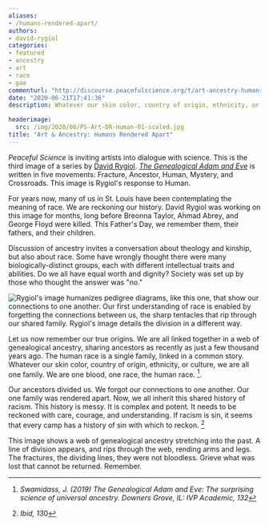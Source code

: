 ```yaml
---
aliases:
- /humans-rendered-apart/
authors:
- david-rygiol
categories:
- featured
- ancestry
- art
- race
- gae
commenturl: "http://discourse.peacefulscience.org/t/art-ancestry-humans-rendered-apart/10976"
date: "2020-06-21T17:41:36"
description: Whatever our skin color, country of origin, ethnicity, or culture, we are all one family, one blood, one race, the human race. What has rendered us apart?

headerimage:
  src: /img/2020/06/PS-Art-DR-Human-01-scaled.jpg
title: "Art & Ancestry: Humans Rendered Apart"
---
```


<div class="editor-note">

*Peaceful Science* is inviting artists into dialogue with science. This is the third image of a series by [David Rygiol](https://peacefulscience.org/rygiol-science-art/). *[The Genealogical Adam and Eve](https://www.amazon.com/Genealogical-Adam-Eve-Surprising-Universal-ebook/dp/B07V4TBL5Z/ref=sr_1_1?dchild=1&keywords=genealogical+Adam+and+eve&qid=1587012974&sr=8-1)* is written in five movements: Fracture, Ancestor, Human, Mystery, and Crossroads. This image is Rygiol's response to Human.


For years now, many of us in St. Louis have been contemplating the meaning of race. We are reckoning our history. David Rygiol was working on this image for months, long before Breonna Taylor, Ahmad Abrey, and George Floyd were killed. This Father's Day, we remember them, their fathers, and their children.

</div>


Discussion of ancestry invites a conversation about theology and kinship, but also about race. Some have wrongly thought there were many biologically-distinct groups, each with different intellectual traits and abilities. Do we all have equal worth and dignity? Society was set up by those who thought the answer was "no."



![Rygiol's image humanizes pedigree diagrams, like this one, that show our connections to one another. Our first understanding of race is enabled by forgetting the connections between us, the sharp tentacles that rip through our shared family. Rygiol's image details the division in a different way.](/img/2019/09/ancestry-summary.png)

Let us now remember our true origins. We are all linked together in a web of genealogical ancestry, sharing ancestors as recently as just a few thousand years ago. The human race is a single family, linked in a common story. Whatever our skin color, country of origin, ethnicity, or culture, we are all one family. We are one blood, one race, the human race. [^1].

Our ancestors divided us. We forgot our connections to one another. Our one family was rendered apart. Now, we all inherit this shared history of racism. This history is messy. It is complex and potent. It needs to be reckoned with care, courage, and understanding. If racism is sin, it seems that every camp has a history of sin with which to reckon. [^2]

This image shows a web of genealogical ancestry stretching into the past. A line of division appears, and rips through the web, rending arms and legs. The fractures, the dividing lines, they were not bloodless. Grieve what was lost that cannot be returned. Remember.


[^1]: *Swamidass, J. (2019) The Genealogical Adam and Eve: The surprising science of universal ancestry. Downers Grove, IL: IVP Academic, 132*

[^2]: *Ibid, 13*0
